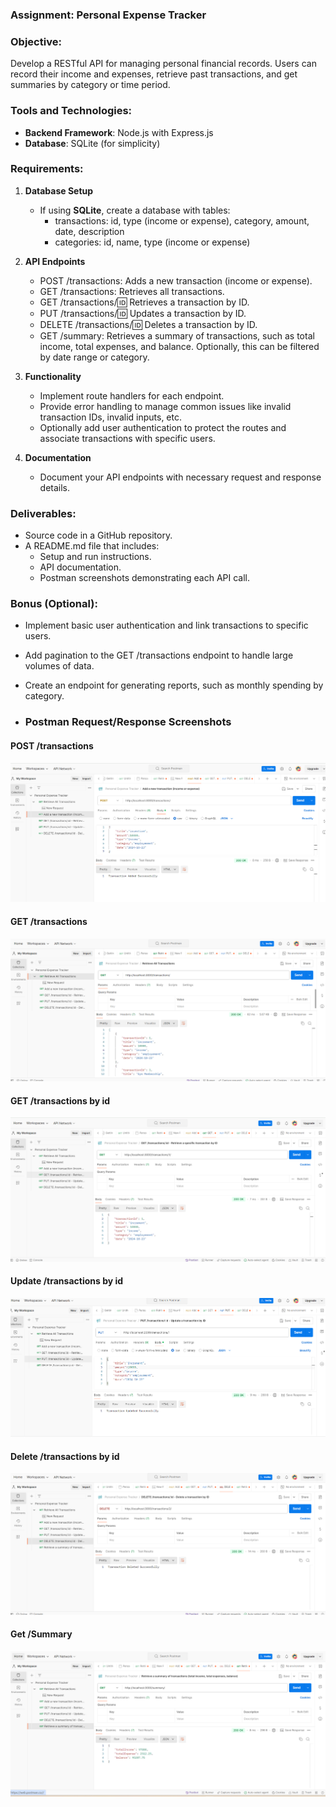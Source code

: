 ### Assignment: Personal Expense Tracker

### Objective:

Develop a RESTful API for managing personal financial records. Users can record their income and expenses, retrieve past transactions, and get summaries by category or time period.

### Tools and Technologies:

- **Backend Framework**: Node.js with Express.js
- **Database**: SQLite (for simplicity)

### Requirements:

1. **Database Setup**

   - If using **SQLite**, create a database with tables:
     - transactions: id, type (income or expense), category, amount, date, description
     - categories: id, name, type (income or expense)

2. **API Endpoints**
   - POST /transactions: Adds a new transaction (income or expense).
   - GET /transactions: Retrieves all transactions.
   - GET /transactions/:id: Retrieves a transaction by ID.
   - PUT /transactions/:id: Updates a transaction by ID.
   - DELETE /transactions/:id: Deletes a transaction by ID.
   - GET /summary: Retrieves a summary of transactions, such as total income, total expenses, and balance. Optionally, this can be filtered by date range or category.
3. **Functionality**
   - Implement route handlers for each endpoint.
   - Provide error handling to manage common issues like invalid transaction IDs, invalid inputs, etc.
   - Optionally add user authentication to protect the routes and associate transactions with specific users.
4. **Documentation**
   - Document your API endpoints with necessary request and response details.

### Deliverables:

- Source code in a GitHub repository.
- A README.md file that includes:
  - Setup and run instructions.
  - API documentation.
  - Postman screenshots demonstrating each API call.

### Bonus (Optional):

- Implement basic user authentication and link transactions to specific users.
- Add pagination to the GET /transactions endpoint to handle large volumes of data.
- Create an endpoint for generating reports, such as monthly spending by category.

- ### Postman Request/Response Screenshots

#### POST /transactions
![POST-Transaction](./screenshorts/add-new-transactions.png.png)

#### GET /transactions
![GET-Transactions](./screenshorts/Retrive-the-all-transactions.png.png)

#### GET /transactions by id
![GET-Transactions-by-id](./screenshorts/Retrive-the-specific-transactions-by-id.png.png)

#### Update /transactions by id
![UPDATE-Transactions-by-id](./screenshorts/Update_transaction-by-id.png.png)

#### Delete /transactions by id
![DELETE-Transactions-by-id](./screenshorts/Delete-transaction-by-id.png.png)

#### Get /Summary
![GET-Summary](./screenshorts/Retrive-sumary-of-transaction.png.png)
